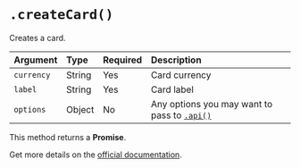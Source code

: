 # `.createCard()`

Creates a card.

| Argument   | Type   | Required | Description                                              |
|:-----------|:-------|:---------|:---------------------------------------------------------|
| `currency` | String | Yes      | Card currency                                            |
| `label`    | String | Yes      | Card label                                               |
| `options`  | Object | No       | Any options you may want to pass to [`.api()`](/sdk#api) |

This method returns a **Promise**.

Get more details on the [official documentation](https://uphold.com/en/developer/api/documentation/#create-card).
